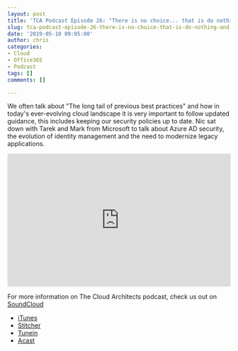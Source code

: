 ```yaml
---
layout: post
title: 'TCA Podcast Episode 26: "There is no choice... that is do nothing and stay secure"'
slug: tca-podcast-episode-26-there-is-no-choice-that-is-do-nothing-and-stay-secure
date: '2019-05-10 09:05:00'
author: chris
categories:
- Cloud
- Office365
- Podcast
tags: []
comments: []

---
```


We often talk about "The long tail of previous best practices" and how in today's ever-evolving cloud landscape it is very important to follow updated guidance, this includes keeping our security policies up to date. Nic sat down with Tarek and Mark from Microsoft to talk about Azure AD security, the evolution of identity management and the need to modernize legacy applications.

<p><iframe width="100%" height="300" scrolling="no" frameborder="no" allow="autoplay" src="https://w.soundcloud.com/player/?url=https%3A//api.soundcloud.com/tracks/618596391&color=%23ff5500&auto_play=false&hide_related=false&show_comments=true&show_user=true&show_reposts=false&show_teaser=true&visual=true"></iframe></p>

For more information on The Cloud Architects podcast, check us out on [SoundCloud](https://soundcloud.com/thecloudarchitects/)

*   [iTunes](https://itunes.apple.com/us/podcast/the-cloud-architects-podcast/id1264479296?mt=2)
*   [Stitcher](https://www.stitcher.com/podcast/the-cloud-architects/the-cloud-achitects)
*   [Tunein](https://tunein.com/radio/The-Cloud-Architects-Podcast-p1026315/)
*   [Acast](https://www.acast.com/thecloudarchitectspodcast)
